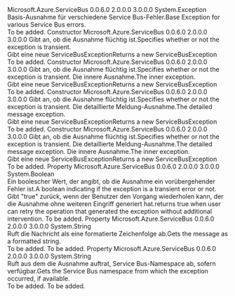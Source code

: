 <Type Name="ServiceBusException" FullName="Microsoft.Azure.ServiceBus.ServiceBusException">
  <TypeSignature Language="C#" Value="public class ServiceBusException : Exception" />
  <TypeSignature Language="ILAsm" Value=".class public auto ansi beforefieldinit ServiceBusException extends System.Exception" />
  <TypeSignature Language="DocId" Value="T:Microsoft.Azure.ServiceBus.ServiceBusException" />
  <TypeSignature Language="VB.NET" Value="Public Class ServiceBusException&#xA;Inherits Exception" />
  <TypeSignature Language="F#" Value="type ServiceBusException = class&#xA;    inherit Exception" />
  <AssemblyInfo>
    <AssemblyName>Microsoft.Azure.ServiceBus</AssemblyName>
    <AssemblyVersion>0.0.6.0</AssemblyVersion>
    <AssemblyVersion>2.0.0.0</AssemblyVersion>
    <AssemblyVersion>3.0.0.0</AssemblyVersion>
  </AssemblyInfo>
  <Base>
    <BaseTypeName>System.Exception</BaseTypeName>
  </Base>
  <Interfaces />
  <Docs>
    <summary>
            <span data-ttu-id="24508-101">Basis-Ausnahme für verschiedene Service Bus-Fehler.</span><span class="sxs-lookup"><span data-stu-id="24508-101">Base Exception for various Service Bus errors.</span></span>
            </summary>
    <remarks>To be added.</remarks>
  </Docs>
  <Members>
    <Member MemberName=".ctor">
      <MemberSignature Language="C#" Value="public ServiceBusException (bool isTransient);" />
      <MemberSignature Language="ILAsm" Value=".method public hidebysig specialname rtspecialname instance void .ctor(bool isTransient) cil managed" />
      <MemberSignature Language="DocId" Value="M:Microsoft.Azure.ServiceBus.ServiceBusException.#ctor(System.Boolean)" />
      <MemberSignature Language="VB.NET" Value="Public Sub New (isTransient As Boolean)" />
      <MemberSignature Language="F#" Value="new Microsoft.Azure.ServiceBus.ServiceBusException : bool -&gt; Microsoft.Azure.ServiceBus.ServiceBusException" Usage="new Microsoft.Azure.ServiceBus.ServiceBusException isTransient" />
      <MemberType>Constructor</MemberType>
      <AssemblyInfo>
        <AssemblyName>Microsoft.Azure.ServiceBus</AssemblyName>
        <AssemblyVersion>0.0.6.0</AssemblyVersion>
        <AssemblyVersion>2.0.0.0</AssemblyVersion>
        <AssemblyVersion>3.0.0.0</AssemblyVersion>
      </AssemblyInfo>
      <Parameters>
        <Parameter Name="isTransient" Type="System.Boolean" />
      </Parameters>
      <Docs>
        <param name="isTransient"><span data-ttu-id="24508-102">Gibt an, ob die Ausnahme flüchtig ist.</span><span class="sxs-lookup"><span data-stu-id="24508-102">Specifies whether or not the exception is transient.</span></span></param>
        <summary>
            <span data-ttu-id="24508-103">Gibt eine neue ServiceBusException</span><span class="sxs-lookup"><span data-stu-id="24508-103">Returns a new ServiceBusException</span></span>
            </summary>
        <remarks>To be added.</remarks>
      </Docs>
    </Member>
    <Member MemberName=".ctor">
      <MemberSignature Language="C#" Value="public ServiceBusException (bool isTransient, Exception innerException);" />
      <MemberSignature Language="ILAsm" Value=".method public hidebysig specialname rtspecialname instance void .ctor(bool isTransient, class System.Exception innerException) cil managed" />
      <MemberSignature Language="DocId" Value="M:Microsoft.Azure.ServiceBus.ServiceBusException.#ctor(System.Boolean,System.Exception)" />
      <MemberSignature Language="VB.NET" Value="Public Sub New (isTransient As Boolean, innerException As Exception)" />
      <MemberSignature Language="F#" Value="new Microsoft.Azure.ServiceBus.ServiceBusException : bool * Exception -&gt; Microsoft.Azure.ServiceBus.ServiceBusException" Usage="new Microsoft.Azure.ServiceBus.ServiceBusException (isTransient, innerException)" />
      <MemberType>Constructor</MemberType>
      <AssemblyInfo>
        <AssemblyName>Microsoft.Azure.ServiceBus</AssemblyName>
        <AssemblyVersion>0.0.6.0</AssemblyVersion>
        <AssemblyVersion>2.0.0.0</AssemblyVersion>
        <AssemblyVersion>3.0.0.0</AssemblyVersion>
      </AssemblyInfo>
      <Parameters>
        <Parameter Name="isTransient" Type="System.Boolean" />
        <Parameter Name="innerException" Type="System.Exception" />
      </Parameters>
      <Docs>
        <param name="isTransient"><span data-ttu-id="24508-104">Gibt an, ob die Ausnahme flüchtig ist.</span><span class="sxs-lookup"><span data-stu-id="24508-104">Specifies whether or not the exception is transient.</span></span></param>
        <param name="innerException"><span data-ttu-id="24508-105">Die innere Ausnahme.</span><span class="sxs-lookup"><span data-stu-id="24508-105">The inner exception.</span></span></param>
        <summary>
            <span data-ttu-id="24508-106">Gibt eine neue ServiceBusException</span><span class="sxs-lookup"><span data-stu-id="24508-106">Returns a new ServiceBusException</span></span>
            </summary>
        <remarks>To be added.</remarks>
      </Docs>
    </Member>
    <Member MemberName=".ctor">
      <MemberSignature Language="C#" Value="public ServiceBusException (bool isTransient, string message);" />
      <MemberSignature Language="ILAsm" Value=".method public hidebysig specialname rtspecialname instance void .ctor(bool isTransient, string message) cil managed" />
      <MemberSignature Language="DocId" Value="M:Microsoft.Azure.ServiceBus.ServiceBusException.#ctor(System.Boolean,System.String)" />
      <MemberSignature Language="VB.NET" Value="Public Sub New (isTransient As Boolean, message As String)" />
      <MemberSignature Language="F#" Value="new Microsoft.Azure.ServiceBus.ServiceBusException : bool * string -&gt; Microsoft.Azure.ServiceBus.ServiceBusException" Usage="new Microsoft.Azure.ServiceBus.ServiceBusException (isTransient, message)" />
      <MemberType>Constructor</MemberType>
      <AssemblyInfo>
        <AssemblyName>Microsoft.Azure.ServiceBus</AssemblyName>
        <AssemblyVersion>0.0.6.0</AssemblyVersion>
        <AssemblyVersion>2.0.0.0</AssemblyVersion>
        <AssemblyVersion>3.0.0.0</AssemblyVersion>
      </AssemblyInfo>
      <Parameters>
        <Parameter Name="isTransient" Type="System.Boolean" />
        <Parameter Name="message" Type="System.String" />
      </Parameters>
      <Docs>
        <param name="isTransient"><span data-ttu-id="24508-107">Gibt an, ob die Ausnahme flüchtig ist.</span><span class="sxs-lookup"><span data-stu-id="24508-107">Specifies whether or not the exception is transient.</span></span></param>
        <param name="message"><span data-ttu-id="24508-108">Die detaillierte Meldung-Ausnahme.</span><span class="sxs-lookup"><span data-stu-id="24508-108">The detailed message exception.</span></span></param>
        <summary>
            <span data-ttu-id="24508-109">Gibt eine neue ServiceBusException</span><span class="sxs-lookup"><span data-stu-id="24508-109">Returns a new ServiceBusException</span></span>
            </summary>
        <remarks>To be added.</remarks>
      </Docs>
    </Member>
    <Member MemberName=".ctor">
      <MemberSignature Language="C#" Value="public ServiceBusException (bool isTransient, string message, Exception innerException);" />
      <MemberSignature Language="ILAsm" Value=".method public hidebysig specialname rtspecialname instance void .ctor(bool isTransient, string message, class System.Exception innerException) cil managed" />
      <MemberSignature Language="DocId" Value="M:Microsoft.Azure.ServiceBus.ServiceBusException.#ctor(System.Boolean,System.String,System.Exception)" />
      <MemberSignature Language="VB.NET" Value="Public Sub New (isTransient As Boolean, message As String, innerException As Exception)" />
      <MemberSignature Language="F#" Value="new Microsoft.Azure.ServiceBus.ServiceBusException : bool * string * Exception -&gt; Microsoft.Azure.ServiceBus.ServiceBusException" Usage="new Microsoft.Azure.ServiceBus.ServiceBusException (isTransient, message, innerException)" />
      <MemberType>Constructor</MemberType>
      <AssemblyInfo>
        <AssemblyName>Microsoft.Azure.ServiceBus</AssemblyName>
        <AssemblyVersion>0.0.6.0</AssemblyVersion>
        <AssemblyVersion>2.0.0.0</AssemblyVersion>
        <AssemblyVersion>3.0.0.0</AssemblyVersion>
      </AssemblyInfo>
      <Parameters>
        <Parameter Name="isTransient" Type="System.Boolean" />
        <Parameter Name="message" Type="System.String" />
        <Parameter Name="innerException" Type="System.Exception" />
      </Parameters>
      <Docs>
        <param name="isTransient"><span data-ttu-id="24508-110">Gibt an, ob die Ausnahme flüchtig ist.</span><span class="sxs-lookup"><span data-stu-id="24508-110">Specifies whether or not the exception is transient.</span></span></param>
        <param name="message"><span data-ttu-id="24508-111">Die detaillierte Meldung-Ausnahme.</span><span class="sxs-lookup"><span data-stu-id="24508-111">The detailed message exception.</span></span></param>
        <param name="innerException"><span data-ttu-id="24508-112">Die innere Ausnahme.</span><span class="sxs-lookup"><span data-stu-id="24508-112">The inner exception.</span></span></param>
        <summary>
            <span data-ttu-id="24508-113">Gibt eine neue ServiceBusException</span><span class="sxs-lookup"><span data-stu-id="24508-113">Returns a new ServiceBusException</span></span>
            </summary>
        <remarks>To be added.</remarks>
      </Docs>
    </Member>
    <Member MemberName="IsTransient">
      <MemberSignature Language="C#" Value="public bool IsTransient { get; }" />
      <MemberSignature Language="ILAsm" Value=".property instance bool IsTransient" />
      <MemberSignature Language="DocId" Value="P:Microsoft.Azure.ServiceBus.ServiceBusException.IsTransient" />
      <MemberSignature Language="VB.NET" Value="Public ReadOnly Property IsTransient As Boolean" />
      <MemberSignature Language="F#" Value="member this.IsTransient : bool" Usage="Microsoft.Azure.ServiceBus.ServiceBusException.IsTransient" />
      <MemberType>Property</MemberType>
      <AssemblyInfo>
        <AssemblyName>Microsoft.Azure.ServiceBus</AssemblyName>
        <AssemblyVersion>0.0.6.0</AssemblyVersion>
        <AssemblyVersion>2.0.0.0</AssemblyVersion>
        <AssemblyVersion>3.0.0.0</AssemblyVersion>
      </AssemblyInfo>
      <ReturnValue>
        <ReturnType>System.Boolean</ReturnType>
      </ReturnValue>
      <Docs>
        <summary>
            <span data-ttu-id="24508-114">Ein boolescher Wert, der angibt, ob die Ausnahme ein vorübergehender Fehler ist.</span><span class="sxs-lookup"><span data-stu-id="24508-114">A boolean indicating if the exception is a transient error or not.</span></span>
            </summary>
        <value><span data-ttu-id="24508-115">Gibt "true" zurück, wenn der Benutzer den Vorgang wiederholen kann, der die Ausnahme ohne weiteren Eingriff generiert hat.</span><span class="sxs-lookup"><span data-stu-id="24508-115">returns true when user can retry the operation that generated the exception without additional intervention.</span></span></value>
        <remarks>To be added.</remarks>
      </Docs>
    </Member>
    <Member MemberName="Message">
      <MemberSignature Language="C#" Value="public override string Message { get; }" />
      <MemberSignature Language="ILAsm" Value=".property instance string Message" />
      <MemberSignature Language="DocId" Value="P:Microsoft.Azure.ServiceBus.ServiceBusException.Message" />
      <MemberSignature Language="VB.NET" Value="Public Overrides ReadOnly Property Message As String" />
      <MemberSignature Language="F#" Value="member this.Message : string" Usage="Microsoft.Azure.ServiceBus.ServiceBusException.Message" />
      <MemberType>Property</MemberType>
      <AssemblyInfo>
        <AssemblyName>Microsoft.Azure.ServiceBus</AssemblyName>
        <AssemblyVersion>0.0.6.0</AssemblyVersion>
        <AssemblyVersion>2.0.0.0</AssemblyVersion>
        <AssemblyVersion>3.0.0.0</AssemblyVersion>
      </AssemblyInfo>
      <ReturnValue>
        <ReturnType>System.String</ReturnType>
      </ReturnValue>
      <Docs>
        <summary>
            <span data-ttu-id="24508-116">Ruft die Nachricht als eine formatierte Zeichenfolge ab.</span><span class="sxs-lookup"><span data-stu-id="24508-116">Gets the message as a formatted string.</span></span>
            </summary>
        <value>To be added.</value>
        <remarks>To be added.</remarks>
      </Docs>
    </Member>
    <Member MemberName="ServiceBusNamespace">
      <MemberSignature Language="C#" Value="public string ServiceBusNamespace { get; }" />
      <MemberSignature Language="ILAsm" Value=".property instance string ServiceBusNamespace" />
      <MemberSignature Language="DocId" Value="P:Microsoft.Azure.ServiceBus.ServiceBusException.ServiceBusNamespace" />
      <MemberSignature Language="VB.NET" Value="Public ReadOnly Property ServiceBusNamespace As String" />
      <MemberSignature Language="F#" Value="member this.ServiceBusNamespace : string" Usage="Microsoft.Azure.ServiceBus.ServiceBusException.ServiceBusNamespace" />
      <MemberType>Property</MemberType>
      <AssemblyInfo>
        <AssemblyName>Microsoft.Azure.ServiceBus</AssemblyName>
        <AssemblyVersion>0.0.6.0</AssemblyVersion>
        <AssemblyVersion>2.0.0.0</AssemblyVersion>
        <AssemblyVersion>3.0.0.0</AssemblyVersion>
      </AssemblyInfo>
      <ReturnValue>
        <ReturnType>System.String</ReturnType>
      </ReturnValue>
      <Docs>
        <summary>
            <span data-ttu-id="24508-117">Ruft aus dem die Ausnahme auftrat, Service Bus-Namespace ab, sofern verfügbar.</span><span class="sxs-lookup"><span data-stu-id="24508-117">Gets the Service Bus namespace from which the exception occurred, if available.</span></span>
            </summary>
        <value>To be added.</value>
        <remarks>To be added.</remarks>
      </Docs>
    </Member>
  </Members>
</Type>
